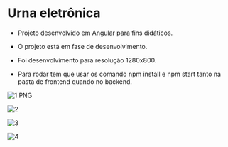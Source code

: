 # Urna eletrônica

- Projeto desenvolvido em Angular para fins didáticos.

- O projeto está em fase de desenvolvimento.

- Foi desenvolvimento para resolução 1280x800.

- Para rodar tem que usar os comando npm install e npm start tanto na pasta de frontend quando no backend.

![1 PNG](https://user-images.githubusercontent.com/81260083/214198434-a8d6f00d-b40b-44b8-9e78-80a1d6ec728a.png)

![2](https://user-images.githubusercontent.com/81260083/214198469-1356c8c3-fd11-46db-91d7-ab2acc0aa26d.png)

![3](https://user-images.githubusercontent.com/81260083/214198477-c1d0e3ef-22a8-4213-b62f-731342616e5d.png)

![4](https://user-images.githubusercontent.com/81260083/214198484-71123116-a249-4310-9405-18729a883ba8.png)
